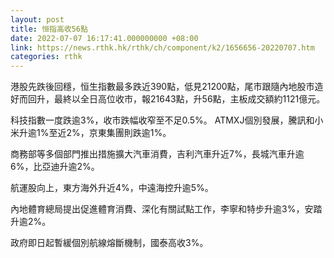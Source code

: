 ```yaml
---
layout: post
title: 恒指高收56點
date: 2022-07-07 16:17:41.000000000 +08:00
link: https://news.rthk.hk/rthk/ch/component/k2/1656656-20220707.htm
categories: rthk
---
```


港股先跌後回穩，恒生指數最多跌近390點，低見21200點，尾市跟隨內地股市造好而回升，最終以全日高位收市，報21643點，升56點，主板成交額約1121億元。

科技指數一度跌逾3%，收市跌幅收窄至不足0.5%。 ATMXJ個別發展，騰訊和小米升逾1%至近2%，京東集團則跌逾1%。

商務部等多個部門推出措施擴大汽車消費，吉利汽車升近7%，長城汽車升逾6%，比亞迪升逾2%。

航運股向上，東方海外升近4%，中遠海控升逾5%。

內地體育總局提出促進體育消費、深化有關試點工作，李寧和特步升逾3%，安踏升逾2%。

政府即日起暫緩個別航線熔斷機制，國泰高收3%。
